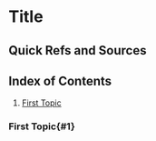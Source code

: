 # Title


## Quick Refs and Sources 

## Index of Contents

1. [First Topic](#1)


### First Topic{#1}

